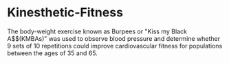 # Kinesthetic-Fitness
The body-weight exercise known as Burpees or "Kiss my Black A$$(KMBAs)" was used to observe blood pressure and determine whether 9 sets of 10 repetitions could improve cardiovascular fitness for populations between the ages of 35 and 65.
